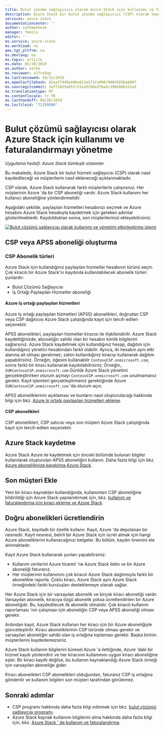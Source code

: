 ```yaml
---
title: Bulut çözümü sağlayıcısı olarak Azure Stack için kullanımı ve faturalandırmayı yönetme | Microsoft Docs
description: Azure Stack bir bulut çözümü sağlayıcısı (CSP) olarak kaydetmeyi ve faturalandırma için müşterilerin nasıl ekleneceğini öğrenin.
services: azure-stack
documentationcenter: ''
author: sethmanheim
manager: femila
editor: ''
ms.service: azure-stack
ms.workload: na
pms.tgt_pltfrm: na
ms.devlang: na
ms.topic: article
ms.date: 05/20/2019
ms.author: sethm
ms.reviewer: alfredop
ms.lastreviewed: 10/15/2018
ms.openlocfilehash: 82aa27440a496a813e2f1fa99879005503ba8d07
ms.sourcegitcommit: 3af71025e85fc53ce529de2f6a5c396b806121ed
ms.translationtype: MT
ms.contentlocale: tr-TR
ms.lasthandoff: 09/20/2019
ms.locfileid: "71159508"
---
```

# <a name="manage-usage-and-billing-for-azure-stack-as-a-cloud-solution-provider"></a>Bulut çözümü sağlayıcısı olarak Azure Stack için kullanımı ve faturalandırmayı yönetme

*Uygulama hedefi: Azure Stack tümleşik sistemler*

Bu makalede, Azure Stack bir bulut hizmeti sağlayıcısı (CSP) olarak nasıl kaydedileceği ve müşterilerin nasıl ekleneceği açıklanmaktadır.

CSP olarak, Azure Stack kullanarak farklı müşterilerle çalışırsınız. Her müşterinin Azure 'da bir CSP aboneliği vardır. Azure Stack kullanımı her kullanıcı aboneliğine yönlendirmelidir.

Aşağıdaki şekilde, paylaşılan hizmetleri hesabınızı seçmek ve Azure hesabını Azure Stack hesabıyla kaydetmek için gereken adımlar gösterilmektedir. Kaydolduktan sonra, son müşterilerinizi ekleyebilirsiniz:

[![Bulut çözümü sağlayıcısı olarak kullanımı ve yönetimi etkinleştirme işlemi](media/azure-stack-add-manage-billing-as-a-csp/process-add-useage-as-a-csp.png "Bulut çözümü sağlayıcısı olarak kullanımı ve yönetimi etkinleştirme işlemi")](media/azure-stack-add-manage-billing-as-a-csp/process-add-useage-as-a-csp.png#lightbox)

## <a name="create-a-csp-or-apss-subscription"></a>CSP veya APSS aboneliği oluşturma

### <a name="csp-subscription-types"></a>CSP Abonelik türleri

Azure Stack için kullandığınız paylaşılan hizmetler hesabının türünü seçin. Çok kiracılı bir Azure Stack'in kaydında kullanılabilecek abonelik türleri şunlardır:

- Bulut Çözümü Sağlayıcısı
- İş Ortağı Paylaşılan Hizmetler aboneliği

#### <a name="azure-partner-shared-services"></a>Azure Iş ortağı paylaşılan hizmetleri

Azure Iş ortağı paylaşılan hizmetleri (APSS) abonelikleri, doğrudan CSP veya CSP dağıtıcısı Azure Stack çalıştığında kayıt için tercih edilen seçenektir.

APSS abonelikleri, paylaşılan hizmetler kiracısı ile ilişkilendirilir. Azure Stack kaydettiğinizde, aboneliğin sahibi olan bir hesabın kimlik bilgilerini sağlarsınız. Azure Stack kaydetmek için kullandığınız hesap, dağıtım için kullandığınız yönetici hesabından farklı olabilir. Ayrıca, iki hesabın aynı etki alanına ait olması gerekmez; zaten kullandığınız kiracıyı kullanarak dağıtım yapabilirsiniz. Örneğin, öğesini kullanabilir `ContosoCSP.onmicrosoft.com`, sonra farklı bir kiracı kullanarak kaydolabilirsiniz; Örneğin,. `IURContosoCSP.onmicrosoft.com` Günlük Azure Stack yönetimi gerçekleştirirken oturum açmayı `ContosoCSP.onmicrosoft.com` unutmamanız gerekir. Kayıt işlemleri gerçekleştirmeniz gerektiğinde Azure `IURContosoCSP.onmicrosoft.com` 'da oturum açın.

APSS aboneliklerinin açıklaması ve bunların nasıl oluşturulacağı hakkında bilgi için bkz. [Azure Iş ortağı paylaşılan hizmetleri ekleme](/partner-center/shared-services).

#### <a name="csp-subscriptions"></a>CSP abonelikleri

CSP abonelikleri, CSP satıcısı veya son müşteri Azure Stack çalıştığında kayıt için tercih edilen seçenektir.

## <a name="register-azure-stack"></a>Azure Stack kaydetme

Azure Stack Azure ile kaydetmek için önceki bölümde bulunan bilgiler kullanılarak oluşturulan APSS aboneliğini kullanın. Daha fazla bilgi için bkz. [Azure aboneliğinize kaydolma Azure Stack](azure-stack-registration.md).

## <a name="add-end-customer"></a>Son müşteri Ekle

Yeni bir kiracı kaynakları kullandığında, kullanımları CSP aboneliğine bildirildiği için Azure Stack yapılandırmak için, bkz. [kullanım ve faturalandırma için kiracı ekleme ve Azure Stack](azure-stack-csp-howto-register-tenants.md).

## <a name="charge-the-right-subscriptions"></a>Doğru abonelikleri ücretlendirin

Azure Stack, *kayıt*adlı bir özellik kullanır. Kayıt, Azure 'da depolanan bir nesnedir. Kayıt nesnesi, belirli bir Azure Stack için ücret almak için hangi Azure aboneliklerini kullanacağınızı belgeler. Bu bölüm, kaydın önemini ele alınmaktadır.

Kayıt Azure Stack kullanarak şunları yapabilirsiniz:

- Kullanım verilerini Azure ticareti 'ne Azure Stack iletin ve bir Azure aboneliği faturanız.
- Her müşterinin kullanımını çok kiracılı Azure Stack dağıtımıyla farklı bir abonelikte raporla. Çoklu kiracı, Azure Stack aynı Azure Stack örneğindeki farklı kuruluşları desteklemeye olanak sağlar.

Her Azure Stack için bir varsayılan abonelik ve birçok kiracı aboneliği vardır. Varsayılan abonelik, kiracıya özgü abonelik yoksa ücretlendirilen bir Azure aboneliğdir. Bu, kaydedilecek ilk abonelik olmalıdır. Çok kiracılı kullanım raporlaması 'nın çalışması için aboneliğin CSP veya APSS aboneliği olması gerekir.

Ardından kayıt, Azure Stack kullanan her kiracı için bir Azure aboneliğiyle güncelleştirilir. Kiracı aboneliklerinin CSP türünde olması gerekir ve varsayılan aboneliğin sahibi olan iş ortağına toplaması gerekir. Başka birinin müşterilerini kaydedemezsiniz.

Azure Stack kullanım bilgilerini küresel Azure 'a ilettiğinde, Azure 'daki bir hizmet kaydı yönlendirir ve her kiracının kullanımını uygun kiracı aboneliğine eşler. Bir kiracı kayıtlı değilse, bu kullanım kaynaklandığı Azure Stack örneği için varsayılan aboneliğe gider.

Kiracı abonelikleri CSP abonelikleri olduğundan, faturanız CSP iş ortağına gönderilir ve kullanım bilgileri son müşteri tarafından görülemez.

## <a name="next-steps"></a>Sonraki adımlar

- CSP programı hakkında daha fazla bilgi edinmek için bkz. [bulut çözümü sağlayıcısı programı](https://partner.microsoft.com/solutions/microsoft-cloud-solutions).
- Azure Stack kaynak kullanımı bilgilerini alma hakkında daha fazla bilgi için, bkz. [Azure Stack ' de kullanım ve faturalandırma](azure-stack-billing-and-chargeback.md).
